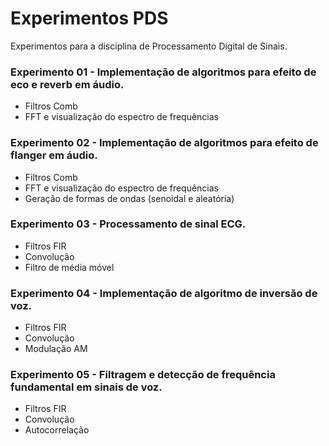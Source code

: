 # Experimentos PDS
Experimentos para a disciplina de Processamento Digital de Sinais.

### Experimento 01 - Implementação de algoritmos para efeito de eco e reverb em áudio.
- Filtros Comb
- FFT e visualização do espectro de frequências

### Experimento 02 - Implementação de algoritmos para efeito de flanger em áudio.
- Filtros Comb
- FFT e visualização do espectro de frequências
- Geração de formas de ondas (senoidal e aleatória)

### Experimento 03 - Processamento de sinal ECG.
- Filtros FIR
- Convolução
- Filtro de média móvel

### Experimento 04 - Implementação de algoritmo de inversão de voz.
- Filtros FIR
- Convolução
- Modulação AM

### Experimento 05 - Filtragem e detecção de frequência fundamental em sinais de voz.
- Filtros FIR
- Convolução
- Autocorrelação
